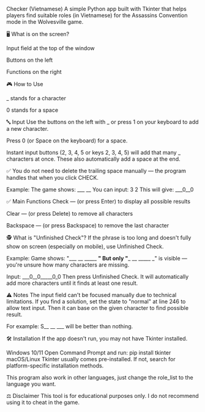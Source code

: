 Checker (Vietnamese)
A simple Python app built with Tkinter that helps players find suitable roles (in Vietnamese) for the Assassins Convention mode in the Wolvesville game.

🖥️ What is on the screen?

Input field at the top of the window

Buttons on the left

Functions on the right

🎮 How to Use

_ stands for a character

0 stands for a space

🔤 Input
Use the buttons on the left with _ or press 1 on your keyboard to add a new character.

Press 0 (or Space on the keyboard) for a space.

Instant input buttons (2, 3, 4, 5 or keys 2, 3, 4, 5) will add that many _ characters at once.
These also automatically add a space at the end.

✅ You do not need to delete the trailing space manually — the program handles that when you click CHECK.

Example:
The game shows: ___ __
You can input: 3 2
This will give: ___0__0

✅ Main Functions
Check — (or press Enter) to display all possible results

Clear — (or press Delete) to remove all characters

Backspace — (or press Backspace) to remove the last character

🕵️ What is "Unfinished Check"?
If the phrase is too long and doesn't fully show on screen (especially on mobile), use Unfinished Check.

Example:
Game shows: "___ __ _____ __"
But only "___ __ _____ _" is visible — you're unsure how many characters are missing.

Input:
___0__0_____0_0
Then press Unfinished Check.
It will automatically add more characters until it finds at least one result.

⚠️ Notes
The input field can't be focused manually due to technical limitations.
If you find a solution, set the state to "normal" at line 246 to allow text input. Then it can base on the given character to find possible result.

For example:
S__ __ ___ will be better than nothing.

🛠 Installation
If the app doesn't run, you may not have Tkinter installed.

Windows 10/11
Open Command Prompt and run:
pip install tkinter
macOS/Linux
Tkinter usually comes pre-installed. If not, search for platform-specific installation methods.

This program also work in other languages, just change the role_list to the language you want.

⚖️ Disclaimer
This tool is for educational purposes only.
I do not recommend using it to cheat in the game.